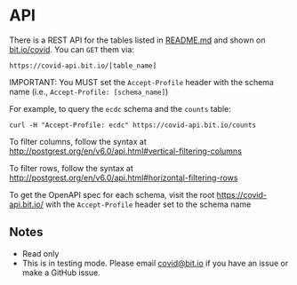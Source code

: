 # API #
There is a REST API for the tables listed in [README.md](README.md) and shown on [bit.io/covid](https://bit.io/covid). You can `GET` them via:
```
https://covid-api.bit.io/[table_name]
```
IMPORTANT: You MUST set the `Accept-Profile` header with the schema name (i.e., `Accept-Profile: [schema_name]`)

For example, to query the `ecdc` schema and the `counts` table:
```
curl -H "Accept-Profile: ecdc" https://covid-api.bit.io/counts
```

To filter columns, follow the syntax at http://postgrest.org/en/v6.0/api.html#vertical-filtering-columns

To filter rows, follow the syntax at http://postgrest.org/en/v6.0/api.html#horizontal-filtering-rows

To get the OpenAPI spec for each schema, visit the root https://covid-api.bit.io/ with the `Accept-Profile` header set to the schema name

## Notes ##
* Read only 
* This is in testing mode. Please email covid@bit.io if you have an issue or make a GitHub issue.
